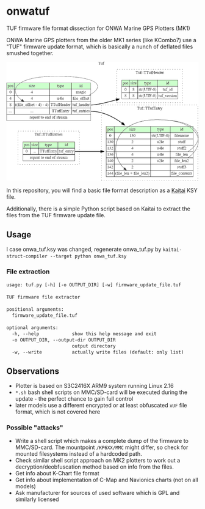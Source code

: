 # onwatuf
TUF firmware file format dissection for ONWA Marine GPS Plotters (MK1)

ONWA Marine GPS plotters from the older MK1 series (like KCombo7) use a "TUF" firmware update format, which is basically a nunch of deflated files smushed together.

![Graphviz display of TUF file format](tuf.png)

In this repository, you will find a basic file format description as a [Kaitai](https://kaitai.io) KSY file.

Additionally, there is a simple Python script based on Kaitai to extract the files from the TUF firmware update file.

## Usage

I case onwa_tuf.ksy was changed, regenerate onwa_tuf.py by `kaitai-struct-compiler --target python onwa_tuf.ksy`

### File extraction
```
usage: tuf.py [-h] [-o OUTPUT_DIR] [-w] firmware_update_file.tuf

TUF firmware file extractor

positional arguments:
  firmware_update_file.tuf

optional arguments:
  -h, --help            show this help message and exit
  -o OUTPUT_DIR, --output-dir OUTPUT_DIR
                        output directory
  -w, --write           actually write files (default: only list)

```

## Observations
  * Plotter is based on S3C2416X ARM9 system running Linux 2.16
  * `*.sh` bash shell scripts on MMC/SD-card will be executed during the update - the perfect chance to gain full control
  * later models use a different encrypted or at least obfuscated `xUF` file format, which is not covered here
  
### Possible "attacks"
 * Write a shell script which makes a complete dump of the firmware to MMC/SD-card. The mountpoint `/KP6XX/MMC` might differ, so check for mounted filesystems instead of a hardcoded path.
 * Check similar shell script approach on MK2 plotters to work out a decryption/deobfuscation method based on info from the files.
 * Get info about K-Chart file format
 * Get info about implementation of C-Map and Navionics charts (not on all models)
 * Ask manufacturer for sources of used software which is GPL and similarly licensed
